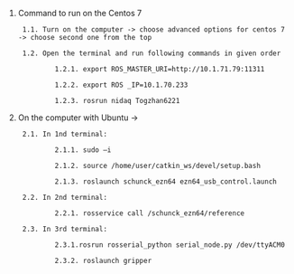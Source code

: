 
1. Command to run on the Centos 7

		1.1. Turn on the computer -> choose advanced options for centos 7 -> choose second one from the top

		1.2. Open the terminal and run following commands in given order
    
				1.2.1. export ROS_MASTER_URI=http://10.1.71.79:11311
        
				1.2.2. export ROS _IP=10.1.70.233
        
				1.2.3. rosrun nidaq Togzhan6221
   
2. On the computer with Ubuntu ->

		2.1. In 1nd terminal:
    
				2.1.1. sudo –i
        
				2.1.2. source /home/user/catkin_ws/devel/setup.bash
        
				2.1.3. roslaunch schunck_ezn64 ezn64_usb_control.launch
        
		2.2. In 2nd terminal:
    
				2.2.1. rosservice call /schunck_ezn64/reference
        
		2.3. In 3rd terminal:
    
				2.3.1.rosrun rosserial_python serial_node.py /dev/ttyACM0
        
				2.3.2. roslaunch gripper
        
